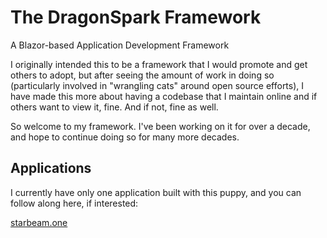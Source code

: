 The DragonSpark Framework
=================================================
A Blazor-based Application Development Framework

I originally intended this to be a framework that I would promote and get others to adopt, but after seeing the amount of work in doing so (particularly involved in "wrangling cats" around open source efforts), I have made this more about having a codebase that I maintain online and if others want to view it, fine.  And if not, fine as well.

So welcome to my framework.  I've been working on it for over a decade, and hope to continue doing so for many more decades.

## Applications

I currently have only one application built with this puppy, and you can follow along here, if interested:

[starbeam.one](https://starbeam.one)
